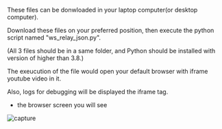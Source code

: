 These files can be donwloaded in your laptop computer(or desktop computer).

Download these files on your preferred position, then execute the python script named "ws_relay_json.py".

(All 3 files should be in a same folder, and Python should be installed with version of higher than 3.8.)

The exeucution of the file would open your default browser with iframe youtube video in it.

Also, logs for debugging will be displayed the iframe tag.







- the browser screen you will see

![capture](https://user-images.githubusercontent.com/39119468/154277779-c738450c-f86d-43da-a8c0-ac90a2f9f3da.JPG)
